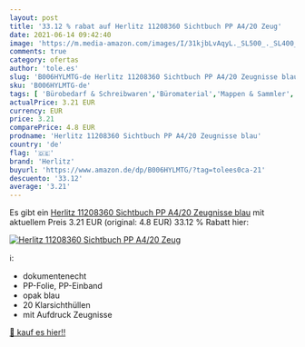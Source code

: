```yaml
---
layout: post
title: '33.12 % rabat auf Herlitz 11208360 Sichtbuch PP A4/20 Zeug'
date: 2021-06-14 09:42:40
image: 'https://m.media-amazon.com/images/I/31kjbLvAqyL._SL500_._SL400_.jpg'
comments: true
category: ofertas
author: 'tole.es'
slug: 'B006HYLMTG-de Herlitz 11208360 Sichtbuch PP A4/20 Zeugnisse blau'
sku: 'B006HYLMTG-de'
tags: [ 'Bürobedarf & Schreibwaren','Büromaterial','Mappen & Sammler','Mappen, Ordner & Zubehör','Projektmappen','herlitz', ]
actualPrice: 3.21 EUR
currency: EUR
price: 3.21
comparePrice: 4.8 EUR
prodname: 'Herlitz 11208360 Sichtbuch PP A4/20 Zeugnisse blau'
country: 'de'
flag: '🇩🇪'
brand: 'Herlitz'
buyurl: 'https://www.amazon.de/dp/B006HYLMTG/?tag=tolees0ca-21'
descuento: '33.12'
average: '3.21'
---
```


Es gibt ein [Herlitz 11208360 Sichtbuch PP A4/20 Zeugnisse blau](https://www.amazon.de/dp/B006HYLMTG/?tag=tolees0ca-21) mit aktuellem Preis 3.21 EUR (original: 4.8 EUR) 33.12 % Rabatt hier:

[![Herlitz 11208360 Sichtbuch PP A4/20 Zeug](https://m.media-amazon.com/images/I/31kjbLvAqyL._SL500_._SL400_.jpg)](https://www.amazon.de/dp/B006HYLMTG/?tag=tolees0ca-21)

ℹ️:

- dokumentenecht
- PP-Folie, PP-Einband
- opak blau
- 20 Klarsichthüllen
- mit Aufdruck Zeugnisse

[🛒 kauf es hier!!](https://www.amazon.de/dp/B006HYLMTG/?tag=tolees0ca-21)
